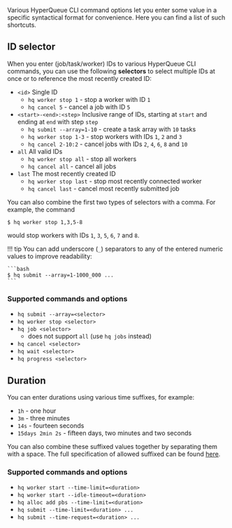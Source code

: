 Various HyperQueue CLI command options let you enter some value in a specific syntactical format for convenience. Here
you can find a list of such shortcuts.

## ID selector
When you enter (job/task/worker) IDs to various HyperQueue CLI commands, you can use the following **selectors** to
select multiple IDs at once or to reference the most recently created ID:

- `<id>` Single ID
    - `hq worker stop 1` - stop a worker with ID `1`
    - `hq cancel 5` - cancel a job with ID `5`
- `<start>-<end>:<step>` Inclusive range of IDs, starting at `start` and ending at `end` with step `step`
    - `hq submit --array=1-10` - create a task array with `10` tasks
    - `hq worker stop 1-3` - stop workers with IDs `1`, `2` and `3`
    - `hq cancel 2-10:2` - cancel jobs with IDs `2`, `4`, `6`, `8` and `10`
- `all` All valid IDs
    - `hq worker stop all` - stop all workers
    - `hq cancel all` - cancel all jobs
- `last` The most recently created ID
    - `hq worker stop last` - stop most recently connected worker 
    - `hq cancel last` - cancel most recently submitted job

You can also combine the first two types of selectors with a comma. For example, the command

```
$ hq worker stop 1,3,5-8
```

would stop workers with IDs `1`, `3`, `5`, `6`, `7` and `8`.

!!! tip
    You can add underscore (`_`) separators to any of the entered numeric values to improve readability:

    ```bash
    $ hq submit --array=1-1000_000 ...
    ```

### Supported commands and options
- `hq submit --array=<selector>`
- `hq worker stop <selector>`
- `hq job <selector>`
    - does not support `all` (use `hq jobs` instead)
- `hq cancel <selector>`
- `hq wait <selector>`
- `hq progress <selector>`

## Duration
You can enter durations using various time suffixes, for example:

- `1h` - one hour
- `3m` - three minutes
- `14s` - fourteen seconds
- `15days 2min 2s` - fifteen days, two minutes and two seconds

You can also combine these suffixed values together by separating them with a space. The full specification of allowed
suffixed can be found [here](https://docs.rs/humantime/2.1.0/humantime/fn.parse_duration.html).

### Supported commands and options
- `hq worker start --time-limit=<duration>`
- `hq worker start --idle-timeout=<duration>`
- `hq alloc add pbs --time-limit=<duration>`
- `hq submit --time-limit=<duration> ...`
- `hq submit --time-request=<duration> ...`
